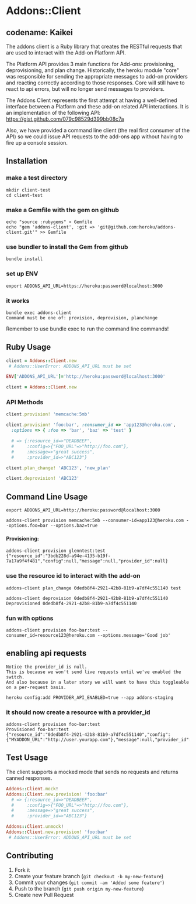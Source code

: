 # Addons::Client

## codename: Kaikei

The addons client is a Ruby library that creates the RESTful requests that are used to interact with the Add-on Platform API.

The Platform API provides 3 main functions for Add-ons: provisioning, deprovisioning, and plan change.
Historically, the heroku module "core" was responsible for sending the appropriate messages to
add-on providers and reacting correctly according to those responses. Core will still have to react
to api errors, but will no longer send messages to providers.

The Addons Client represents the first attempt at having a well-defined interface between a Platform and these
add-on related API interactions. It is an implementation of the following API: https://gist.github.com/079c98529d399bb08c7a

Also, we have provided a command line client (the real first consumer of the API) so we could issue API requests
to the add-ons app without having to fire up a console session.

## Installation

### make a test directory

    mkdir client-test
    cd client-test

### make a Gemfile with the gem on github

    echo "source :rubygems" > Gemfile
    echo "gem 'addons-client', :git => 'git@github.com:heroku/addons-client.git'" >> Gemfile

### use bundler to install the Gem from github

    bundle install

### set up ENV

    export ADDONS_API_URL=https://heroku:password@localhost:3000

### it works
   
    bundle exec addons-client  
    Command must be one of: provision, deprovision, planchange    

Remember to use bundle exec to run the command line commands!

## Ruby Usage

```ruby
client = Addons::Client.new
 # Addons::UserError: ADDONS_API_URL must be set

ENV['ADDONS_API_URL']='http://heroku:password@localhost:3000'

client = Addons::Client.new
```

### API Methods 
```ruby
client.provision! 'memcache:5mb'

client.provision! 'foo:bar', :consumer_id => 'app123@heroku.com',
  :options => { :foo => 'bar', 'baz' => 'test' } 

  # => {:resource_id=>"DEADBEEF", 
  #     :config=>{"FOO_URL"=>"http://foo.com"}, 
  #     :message=>"great success", 
  #     :provider_id=>"ABC123"} 

client.plan_change! 'ABC123', 'new_plan'

client.deprovision! 'ABC123'
```

##  Command Line Usage
    export ADDONS_API_URL=http://heroku:password@localhost:3000

    addons-client provision memcache:5mb --consumer-id=app123@heroku.com --options.foo=bar --options.baz=true

#### Provisioning:

    addons-client provision glenntest:test 
    {"resource_id":"3bdb228d-a94e-4135-b19f-7a17a9f4f481","config":null,"message":null,"provider_id":null} 

### use the resource id to interact with the add-on

    addons-client plan_change 0dedb8f4-2921-42b8-81b9-a7df4c551140 test

    addons-client deprovision 0dedb8f4-2921-42b8-81b9-a7df4c551140
    Deprovisioned 0dedb8f4-2921-42b8-81b9-a7df4c551140 

### fun with options

    addons-client provision foo-bar:test --consumer_id=resource123@heroku.com --options.message='Good job'


## enabling api requests
    Notice the provider_id is null.
    This is because we won't send live requests until we've enabled the switch.
    And also because in a later story we will want to have this toggleable on a per-request basis.  

    heroku config:add PROVIDER_API_ENABLED=true --app addons-staging 

### it should now create a resource with a provider_id

    addons-client provision foo-bar:test
    Provisioned foo-bar:test
    {"resource_id":"0dedb8f4-2921-42b8-81b9-a7df4c551140","config":{"MYADDON_URL":"http://user.yourapp.com"},"message":null,"provider_id":2}

## Test Usage

The client supports a mocked mode that sends no requests and returns canned responses.

```ruby
Addons::Client.mock!
Addons::Client.new.provision! 'foo:bar' 
  # => {:resource_id=>"DEADBEEF", 
  #     :config=>{"FOO_URL"=>"http://foo.com"}, 
  #     :message=>"great success", 
  #     :provider_id=>"ABC123"} 

Addons::Client.unmock!
Addons::Client.new.provision! 'foo:bar'
 # Addons::UserError: ADDONS_API_URL must be set
```

## Contributing

1. Fork it
2. Create your feature branch (`git checkout -b my-new-feature`)
3. Commit your changes (`git commit -am 'Added some feature'`)
4. Push to the branch (`git push origin my-new-feature`)
5. Create new Pull Request
